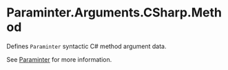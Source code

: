 # Paraminter.Arguments.CSharp.Method

Defines `Paraminter` syntactic C# method argument data.

See [Paraminter](https://www.github.com/Paraminter/Paraminter) for more information.
